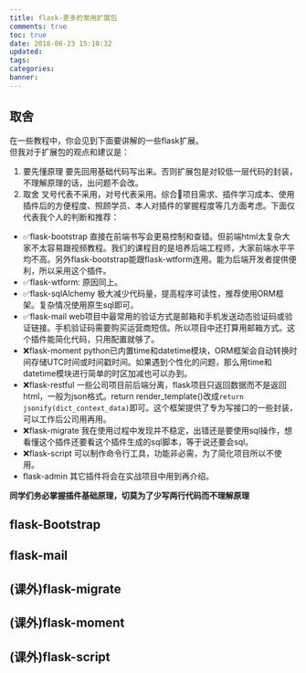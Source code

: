 ```yaml
---
title: flask-更多的常用扩展包
comments: true
toc: true
date: 2018-06-23 15:10:32
updated:
tags:
categories:
banner:
---
```

## 取舍
在一些教程中，你会见到下面要讲解的一些flask扩展。  
但我对于扩展包的观点和建议是：
1. 要先懂原理
要先回用基础代码写出来。否则扩展包是对较低一层代码的封装，不理解原理的话，出问题不会改。
2. 取舍
叉号代表不采用，对号代表采用。综合🤔项目需求、插件学习成本、使用插件后的方便程度、照顾学员、本人对插件的掌握程度等几方面考虑。下面仅代表我个人的判断和推荐：
- ✅flask-bootstrap
直接在前端书写会更易控制和查错。但前端html太复杂大家不太容易跟视频教程。我们的课程目的是培养后端工程师，大家前端水平平均不高。另外flask-bootstrap能跟flask-wtform连用。能为后端开发者提供便利，所以采用这个插件。
- ✅flask-wtform: 
原因同上。
- ✅flask-sqlAlchemy
极大减少代码量，提高程序可读性，推荐使用ORM框架。复杂情况使用原生sql即可。
- ✅flask-mail
web项目中最常用的验证方式是邮箱和手机发送动态验证码或验证链接。手机验证码需要购买运营商短信。所以项目中还打算用邮箱方式。这个插件能简化代码，只用配置就够了。
- ❌flask-moment
python已内置time和datetime模块，ORM框架会自动转换时间存储UTC时间或时间戳时间。如果遇到个性化的问题，那么用time和datetime模块进行简单的时区加减也可以办到。  
- ❌flask-restful
一些公司项目前后端分离，flask项目只返回数据而不是返回html，一般为json格式。return render_template()改成`return jsonify(dict_context_data)`即可。这个框架提供了专为写接口的一些封装，可以工作后公司用再用。  
- ❌flask-migrate
我在使用过程中发现并不稳定，出错还是要使用sql操作，想看懂这个插件还要看这个插件生成的sql脚本，等于说还要会sql。  
- ❌flask-script
可以制作命令行工具，功能非必需，为了简化项目所以不使用。
- flask-admin
其它插件将会在实战项目中用到再介绍。

**同学们务必掌握插件基础原理，切莫为了少写两行代码而不理解原理**

## flask-Bootstrap

## flask-mail

## (课外)flask-migrate

## (课外)flask-moment

## (课外)flask-script

